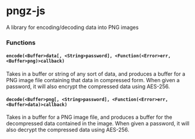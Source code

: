 # pngz-js
A library for encoding/decoding data into PNG images

### Functions

#### `encode(<Buffer>data[, <String>password], <Function(<Error>err, <Buffer>png)>callback)`
Takes in a buffer or string of any sort of data, and produces a buffer for a PNG image file containing that data in compressed form.
When given a password, it will also encrypt the compressed data using AES-256.

#### `decode(<Buffer>png[, <String>password], <Function(<Error>err, <Buffer>data)>callback)`
Takes in a buffer for a PNG image file, and produces a buffer for the decompressed data contained in the image.
When given a password, it will also decrypt the compressed data using AES-256.
